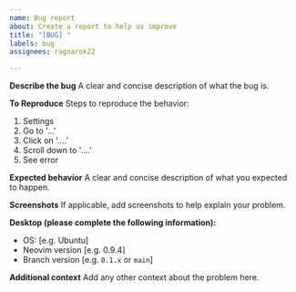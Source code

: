 ```yaml
---
name: Bug report
about: Create a report to help us improve
title: "[BUG] "
labels: bug
assignees: ragnarok22

---
```


**Describe the bug**
A clear and concise description of what the bug is.

**To Reproduce**
Steps to reproduce the behavior:
1. Settings
2. Go to '...'
3. Click on '....'
4. Scroll down to '....'
5. See error

**Expected behavior**
A clear and concise description of what you expected to happen.

**Screenshots**
If applicable, add screenshots to help explain your problem.

**Desktop (please complete the following information):**
 - OS: [e.g. Ubuntu]
 - Neovim version [e.g. 0.9.4]
 - Branch version [e.g. `0.1.x` or `main`]


**Additional context**
Add any other context about the problem here.
